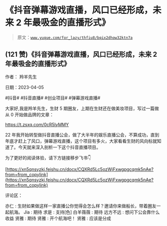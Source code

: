 # 《抖音弹幕游戏直播，风口已经形成，未来 2 年最吸金的直播形式》

> 原文：[`www.yuque.com/for_lazy/thfiu8/bqix2dhow32ktn7a`](https://www.yuque.com/for_lazy/thfiu8/bqix2dhow32ktn7a)



## (121 赞)《抖音弹幕游戏直播，风口已经形成，未来 2 年最吸金的直播形式》 

作者： 羚羊先生 

日期：2023-04-05 

#抖音# #抖音直播# #创业项目# #弹幕游戏直播# 

大家好,我是羚羊先生，生财 5 期圈友，上期在生财还在做美妆项目，写过一篇做从 0 开始做品牌的文章： 

https://t.zsxq.com/0cR5lyMMY 

22 年我开始转型做抖音直播公会，做了大半年的娱乐直播公会，不算成功，直到年底才赶上了风口，弹幕游戏直播，这个项目有多火，大家看看生财的风向标就知道了。今天就来深入剖析一下这个抖音直播项目。 

为了更好的阅读体验，请下方链接移步飞书👇 

[https://xn5qnsyzkj.feishu.cn/docx/CQXRd5Lc5ozWjFxwgpgcqmk5nAe?from=from_copylink](https://xn5qnsyzkj.feishu.cn/docx/CQXRd5Lc5ozWjFxwgpgcqmk5nAe?from=from_copylink) 

评论区： 

亦仁 : 生财如果做这样一家直播公你觉得会怎么样？邀请你来做船长，带着圈友一起航海。 Jia : 期待 求是 : 支持[色] 白羊薇薇 : 期待 远方不远 : 想问下公会靠什么收益 贤雅 : 期待 贤雅 : 开个航海吧！ 贤雅 : 应该是分成